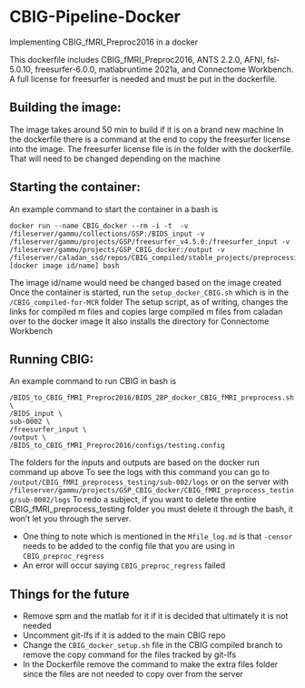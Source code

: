 # CBIG-Pipeline-Docker

Implementing CBIG_fMRI_Preproc2016 in a docker 

This dockerfile includes CBIG_fMRI_Preproc2016, ANTS 2.2.0, AFNI, fsl-5.0.10, freesurfer-6.0.0, matlabruntime 2021a, and Connectome Workbench.
A full license for freesurfer is needed and must be put in the dockerfile. 

## **Building the image:**
The image takes around 50 min to build if it is on a brand new machine
In the dockerfile there is a command at the end to copy the freesurfer license into the image. The freesurfer license file is in the folder with the dockerfile. That will need to be changed depending on the machine

## **Starting the container:**
An example command to start the container in a bash is
```
docker run --name CBIG_docker --rm -i -t  -v /fileserver/gammu/collections/GSP:/BIDS_input -v /fileserver/gammu/projects/GSP/freesurfer_v4.5.0:/freesurfer_input -v /fileserver/gammu/projects/GSP_CBIG_docker:/output -v /fileserver/caladan_ssd/repos/CBIG_compiled/stable_projects/preprocessing/CBIG_fMRI_Preproc2016/utilities:/extra_files [docker image id/name] bash
```

The image id/name would need be changed based on the image created
Once the container is started, run the `setup_docker_CBIG.sh` which is in the `/CBIG_compiled-for-MCR` folder
The setup script, as of writing, changes the links for compiled m files and copies large compiled m files from caladan over to the docker image
It also installs the directory for Connectome Workbench

## **Running CBIG:**
An example command to run CBIG in bash is 
    
    /BIDS_to_CBIG_fMRI_Preproc2016/BIDS_2BP_docker_CBIG_fMRI_preprocess.sh \
    /BIDS_input \
    sub-0002 \
    /freesurfer_input \
    /output \
    /BIDS_to_CBIG_fMRI_Preproc2016/configs/testing.config 

The folders for the inputs and outputs are based on the docker run command up above
To see the logs with this command you can go to `/output/CBIG_fMRI_preprocess_testing/sub-002/logs` or on the server with `/fileserver/gammu/projects/GSP_CBIG_docker/CBIG_fMRI_preprocess_testing/sub-0002/logs`
To redo a subject, if you want to delete the entire CBIG_fMRI_preprocess_testing folder you must delete it through the bash, it won’t let you through the server.
- One thing to note which is mentioned in the `Mfile_log.md` is that `-censor` needs to be added to the config file that you are using in `CBIG_preproc_regress`
- An error will occur saying `CBIG_preproc_regress` failed

## **Things for the future**
- Remove spm and the matlab for it if it is decided that ultimately it is not needed
- Uncomment git-lfs if it is added to the main CBIG repo
- Change the `CBIG_docker_setup.sh` file in the CBIG compiled branch to remove the copy command for the files tracked by git-lfs
- In the Dockerfile remove the command to make the extra files folder since the files are not needed to copy over from the server
